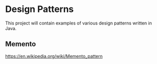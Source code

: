 # Design Patterns
This project will contain examples of various design patterns written in Java.

## Memento
https://en.wikipedia.org/wiki/Memento_pattern